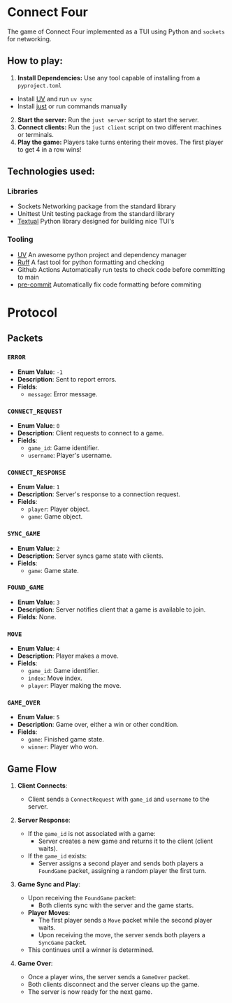 # Connect Four

The game of Connect Four implemented as a TUI using Python and `sockets` for networking.

## **How to play:**
1. **Install Dependencies:** Use any tool capable of installing from a `pyproject.toml`
  - Install [UV](https://docs.astral.sh/uv/) and run `uv sync`
  - Install [just](https://github.com/casey/just) or run commands manually
2. **Start the server:** Run the `just server` script to start the server.
3. **Connect clients:** Run the `just client` script on two different machines or terminals.
4. **Play the game:** Players take turns entering their moves. The first player to get 4 in a row wins!

## **Technologies used:**
### Libraries
- Sockets
  Networking package from the standard library
- Unittest
  Unit testing package from the standard library
- [Textual](https://github.com/textualize/textual/)
  Python library designed for building nice TUI's


### Tooling
- [UV](https://docs.astral.sh/uv/)
  An awesome python project and dependency manager
- [Ruff](https://docs.astral.sh/ruff/)
  A fast tool for python formatting and checking
- Github Actions
  Automatically run tests to check code before committing to main
- [pre-commit](https://pre-commit.com/)
  Automatically fix code formatting before commiting


# Protocol
## Packets
### `ERROR`
- **Enum Value**: `-1`
- **Description**: Sent to report errors.
- **Fields**: 
  - `message`: Error message.
  
### `CONNECT_REQUEST`
- **Enum Value**: `0`
- **Description**: Client requests to connect to a game.
- **Fields**: 
  - `game_id`: Game identifier.
  - `username`: Player's username.

### `CONNECT_RESPONSE`
- **Enum Value**: `1`
- **Description**: Server's response to a connection request.
- **Fields**: 
  - `player`: Player object.
  - `game`: Game object.

### `SYNC_GAME`
- **Enum Value**: `2`
- **Description**: Server syncs game state with clients.
- **Fields**: 
  - `game`: Game state.

### `FOUND_GAME`
- **Enum Value**: `3`
- **Description**: Server notifies client that a game is available to join.
- **Fields**: None.

### `MOVE`
- **Enum Value**: `4`
- **Description**: Player makes a move.
- **Fields**: 
  - `game_id`: Game identifier.
  - `index`: Move index.
  - `player`: Player making the move.

### `GAME_OVER`
- **Enum Value**: `5`
- **Description**: Game over, either a win or other condition.
- **Fields**: 
  - `game`: Finished game state.
  - `winner`: Player who won.


## Game Flow
1. **Client Connects**: 
   - Client sends a `ConnectRequest` with `game_id` and `username` to the server.

2. **Server Response**:
   - If the `game_id` is not associated with a game:
     - Server creates a new game and returns it to the client (client waits).
   - If the `game_id` exists:
     - Server assigns a second player and sends both players a `FoundGame` packet, assigning a random player the first turn.

3. **Game Sync and Play**:
   - Upon receiving the `FoundGame` packet:
     - Both clients sync with the server and the game starts.
   - **Player Moves**:
     - The first player sends a `Move` packet while the second player waits.
     - Upon receiving the move, the server sends both players a `SyncGame` packet.
   - This continues until a winner is determined.

4. **Game Over**:
   - Once a player wins, the server sends a `GameOver` packet.
   - Both clients disconnect and the server cleans up the game.
   - The server is now ready for the next game.


